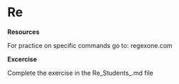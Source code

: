 # Re

**Resources**

For practice on specific commands go to: regexone.com

**Excercise**

Complete the exercise in the Re_Students_.md file
